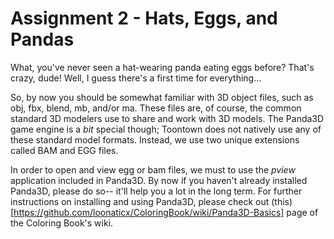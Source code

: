 # Assignment 2 - Hats, Eggs, and Pandas

What, you've never seen a hat-wearing panda eating eggs before? That's crazy, dude! Well, I guess there's a first time for everything...

So, by now you should be somewhat familiar with 3D object files, such as obj, fbx, blend, mb, and/or ma. These files are, of course, the common standard
3D modelers use to share and work with 3D models. The Panda3D game engine is a *bit* special though; Toontown does not natively use any of these standard model formats. Instead, we use two unique extensions called BAM and EGG files.

In order to open and view egg or bam files, we must to use the *pview* application included in Panda3D. By now if you haven't already installed Panda3D, please do so-- it'll help you a lot in the long term. For further instructions on installing and using Panda3D, please check out (this)[https://github.com/loonaticx/ColoringBook/wiki/Panda3D-Basics] page of the Coloring Book's wiki.